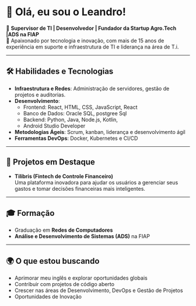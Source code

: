 # 👋 Olá, eu sou o Leandro!

🎯 **Supervisor de TI | Desenvolvedor | Fundador da Startup Agro.Tech |ADS na FIAP**  
💼 Apaixonado por tecnologia e inovação, com mais de 15 anos de experiência em suporte e infraestrutura de TI e liderança na área de T.i.  


---

## 🛠️ Habilidades e Tecnologias

- **Infraestrutura e Redes**: Administração de servidores, gestão de projetos e auditorias.  
- **Desenvolvimento**:  
  - Frontend: React, HTML, CSS, JavaScript, React
  - Banco de Dados: Oracle SQL, postgree Sql
  - Backend: Python, Java, Node.js, Kotlin,
  - Android Studio Developer   
- **Metodologias Ágeis**: Scrum, kanban, liderança e desenvolvimento ágil  
- **Ferramentas DevOps**: Docker, Kubernetes e CI/CD  

---

## 🌟 Projetos em Destaque

- **Tilibris (Fintech de Controle Financeiro)**  
  Uma plataforma inovadora para ajudar os usuários a gerenciar seus gastos e tomar decisões financeiras mais inteligentes.
  

---

## 🎓 Formação

- Graduação em **Redes de Computadores**  
- **Análise e Desenvolvimento de Sistemas (ADS)** na FIAP

---

## 🌍 O que estou buscando

- Aprimorar meu inglês e explorar oportunidades globais  
- Contribuir com projetos de código aberto  
- Crescer nas áreas de Desenvolvimento, DevOps e Gestão de Projetos
- Oportunidades de Inovação 
